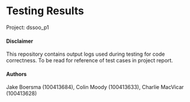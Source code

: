 # Testing Results
Project: dssoo_p1

#### Disclaimer
This repository contains output logs used during testing for code correctness. To be read for reference of test cases in project report.

#### Authors
Jake Boersma (100413684), Colin Moody (100413633), Charlie MacVicar (100413628)

